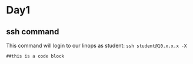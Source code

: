 # Day1
## ssh command
This command will login to our linops as student:
`ssh student@10.x.x.x -X`
```
##this is a code block 
```
